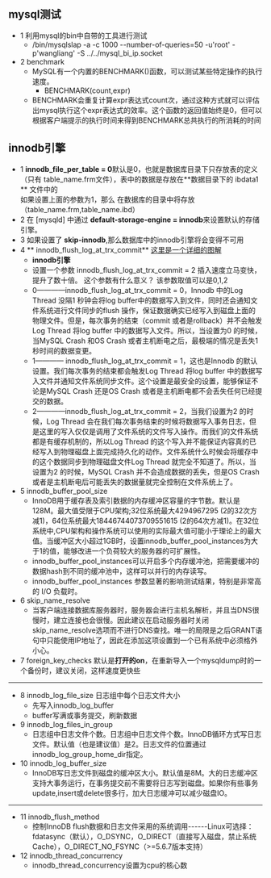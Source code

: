 ## mysql测试
- 1 利用mysql的bin中自带的工具进行测试
    - /bin/mysqlslap -a -c 1000 --number-of-queries=50  -u'root' -p'wangliang'   -S ../../mysql_bi_ip.socket
- 2 benchmark
    - MySQL有一个内置的BENCHMARK()函数，可以测试某些特定操作的执行速度。
      - BENCHMARK(count,expr)
    - BENCHMARK会重复计算expr表达式count次，通过这种方式就可以评估出mysql执行这个expr表达式的效率。这个函数的返回值始终是0，但可以根据客户端提示的执行时间来得到BENCHMARK总共执行的所消耗的时间


## innodb引擎
-  1 **innodb_file_per_table = 0**默认是0，也就是数据库目录下只存放表的定义（只有 table_name.frm文件），表中的数据是存放在**数据目录下的 ibdata1 ** 文件中的  
     如果设置上面的参数为1，那么 在数据库的目录中将存放（table_name.frm,table_name.ibd）
-  2 在 [mysqld] 中通过 **default-storage-engine = innodb**来设置默认的存储引擎。
-  3 如果设置了  **skip-innodb**,那么数据库中的innodb引擎将会变得不可用
-  4  ** innodb_flush_log_at_trx_commit**  [这里是一个详细的图解](./图片/innodb_flush_log_at_trx_commit.png)
      -  **innodb引擎** 
      -   设置一个参数  innodb_flush_log_at_trx_commit = 2   插入速度立马变快，提升了数十倍。  这个参数有什么意义？ 该参数取值可以是0,1,2
      - 0————innodb_flush_log_at_trx_commit = 0，Innodb 中的Log Thread 没隔1 秒钟会将log buffer中的数据写入到文件，同时还会通知文件系统进行文件同步的flush 操作，保证数据确实已经写入到磁盘上面的物理文件。但是，每次事务的结束（commit 或者是rollback）并不会触发Log Thread 将log buffer 中的数据写入文件。所以，当设置为0 的时候，当MySQL Crash 和OS Crash 或者主机断电之后，最极端的情况是丢失1 秒时间的数据变更。
      - 1———— innodb_flush_log_at_trx_commit = 1，这也是Innodb 的默认设置。我们每次事务的结束都会触发Log Thread 将log buffer 中的数据写入文件并通知文件系统同步文件。这个设置是最安全的设置，能够保证不论是MySQL Crash 还是OS Crash 或者是主机断电都不会丢失任何已经提交的数据。
      - 2————innodb_flush_log_at_trx_commit = 2，当我们设置为2 的时候，Log Thread 会在我们每次事务结束的时候将数据写入事务日志，但是这里的写入仅仅是调用了文件系统的文件写入操作。而我们的文件系统都是有缓存机制的，所以Log Thread 的这个写入并不能保证内容真的已经写入到物理磁盘上面完成持久化的动作。文件系统什么时候会将缓存中的这个数据同步到物理磁盘文件Log Thread 就完全不知道了。所以，当设置为2 的时候，MySQL Crash 并不会造成数据的丢失，但是OS Crash 或者是主机断电后可能丢失的数据量就完全控制在文件系统上了。
-  5  innodb_buffer_pool_size 
      - InnoDB用于缓存表及索引数据的内存缓冲区容量的字节数。默认是128M。最大值受限于CPU架构;32位系统最大4294967295 (2的32次方减1)，64位系统最大18446744073709551615 (2的64次方减1)。在32位系统中,CPU架构和操作系统可以使用的实际最大值可能小于理论上的最大值。当缓冲区大小超过1GB时，设置innodb_buffer_pool_instances为大于1的值，能够改进一个负荷较大的服务器的可扩展性。 
      - innodb_buffer_pool_instances可以开启多个内存缓冲池，把需要缓冲的数据hash到不同的缓冲池中，这样可以并行的内存读写。
      - innodb_buffer_pool_instances 参数显著的影响测试结果，特别是非常高的 I/O 负载时。
-  6 skip_name_resolve 
     - 当客户端连接数据库服务器时，服务器会进行主机名解析，并且当DNS很慢时，建立连接也会很慢。因此建议在启动服务器时关闭skip_name_resolve选项而不进行DNS查找。唯一的局限是之后GRANT语句中只能使用IP地址了，因此在添加这项设置到一个已有系统中必须格外小心。
-  7 foreign_key_checks 默认是**打开的on**，在重新导入一个mysqldump时的一个备份时，建议关闭，这样速度更快些
---
-  8 innodb_log_file_size 日志组中每个日志文件大小
     - 先写入innodb_log_buffer
     - buffer写满或事务提交，刷新数据
-  9 innodb_log_files_in_group
     - 日志组中日志文件个数。日志组中日志文件个数。InnoDB循环方式写日志文件。默认值（也是建议值）是2。日志文件的位置通过innodb_log_group_home_dir指定。
-  10 innodb_log_buffer_size  
      -   InnoDB写日志文件到磁盘的缓冲区大小。默认值是8M。大的日志缓冲区支持大事务运行，在事务提交前不需要将日志写到磁盘。如果你有些事务update,insert或delete很多行，加大日志缓冲可以减少磁盘IO。
---
-  11 innodb_flush_method
      - 控制InnoDB flush数据和日志文件采用的系统调用------Linux可选择：fdatasync（默认），O_DSYNC，O_DIRECT（直接写入磁盘，禁止系统Cache），O_DIRECT_NO_FSYNC（>=5.6.7版本支持）
-  12 innodb_thread_concurrency
      - innodb_thread_concurrency设置为cpu的核心数